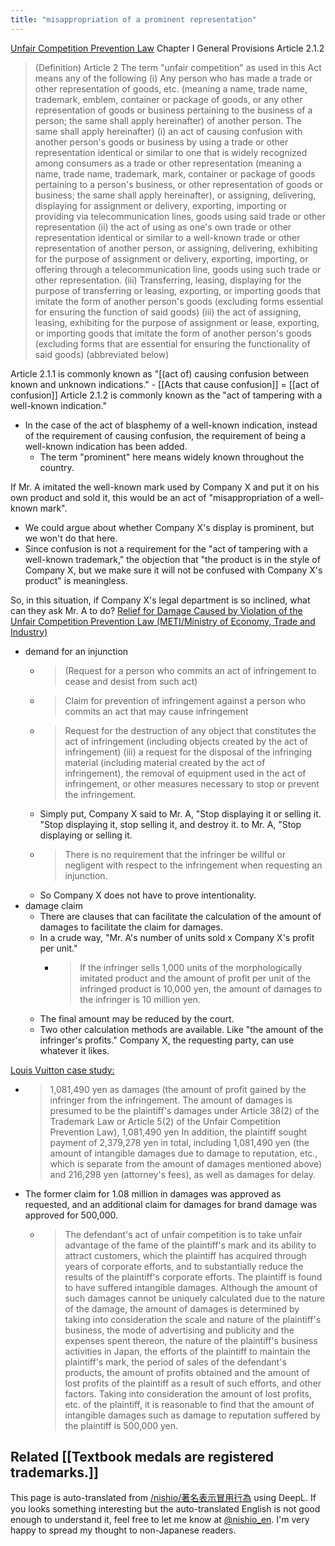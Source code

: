 ```yaml
---
title: "misappropriation of a prominent representation"
---
```


[Unfair Competition Prevention Law](http://elaws.e-gov.go.jp/search/elawsSearch/elaws_search/lsg0500/detail?lawId=405AC0000000047&openerCode=1) Chapter I General Provisions Article 2.1.2
>  (Definition)
> Article 2 The term "unfair competition" as used in this Act means any of the following
> (i) Any person who has made a trade or other representation of goods, etc. (meaning a name, trade name, trademark, emblem, container or package of goods, or any other representation of goods or business pertaining to the business of a person; the same shall apply hereinafter) of another person. The same shall apply hereinafter) (i) an act of causing confusion with another person's goods or business by using a trade or other representation identical or similar to one that is widely recognized among consumers as a trade or other representation (meaning a name, trade name, trademark, mark, container or package of goods pertaining to a person's business, or other representation of goods or business; the same shall apply hereinafter), or assigning, delivering, displaying for assignment or delivery, exporting, importing or providing via telecommunication lines, goods using said trade or other representation
> (ii) the act of using as one's own trade or other representation identical or similar to a well-known trade or other representation of another person, or assigning, delivering, exhibiting for the purpose of assignment or delivery, exporting, importing, or offering through a telecommunication line, goods using such trade or other representation.
> (iii) Transferring, leasing, displaying for the purpose of transferring or leasing, exporting, or importing goods that imitate the form of another person's goods (excluding forms essential for ensuring the function of said goods) (iii) the act of assigning, leasing, exhibiting for the purpose of assignment or lease, exporting, or importing goods that imitate the form of another person's goods (excluding forms that are essential for ensuring the functionality of said goods)
>  (abbreviated below)

Article 2.1.1 is commonly known as "[(act of) causing confusion between known and unknown indications."
    - [[Acts that cause confusion]]  =  [[act of confusion]]
Article 2.1.2 is commonly known as the "act of tampering with a well-known indication."
- In the case of the act of blasphemy of a well-known indication, instead of the requirement of causing confusion, the requirement of being a well-known indication has been added.
    - The term "prominent" here means widely known throughout the country.

If Mr. A imitated the well-known mark used by Company X and put it on his own product and sold it, this would be an act of "misappropriation of a well-known mark".
- We could argue about whether Company X's display is prominent, but we won't do that here.
- Since confusion is not a requirement for the "act of tampering with a well-known trademark," the objection that "the product is in the style of Company X, but we make sure it will not be confused with Company X's product" is meaningless.

So, in this situation, if Company X's legal department is so inclined, what can they ask Mr. A to do?
[Relief for Damage Caused by Violation of the Unfair Competition Prevention Law (METI/Ministry of Economy, Trade and Industry)](http://www.meti.go.jp/policy/ipr/infringe/remedy/remedy03-5.html)
- demand for an injunction
    - > (Request for a person who commits an act of infringement to cease and desist from such act)
    - >  Claim for prevention of infringement against a person who commits an act that may cause infringement
    - >  Request for the destruction of any object that constitutes the act of infringement (including objects created by the act of infringement) (iii) a request for the disposal of the infringing material (including material created by the act of infringement), the removal of equipment used in the act of infringement, or other measures necessary to stop or prevent the infringement.
    - Simply put, Company X said to Mr. A, "Stop displaying it or selling it. "Stop displaying it, stop selling it, and destroy it. to Mr. A, "Stop displaying or selling it.
    - > There is no requirement that the infringer be willful or negligent with respect to the infringement when requesting an injunction.
    - So Company X does not have to prove intentionality.
- damage claim
    - There are clauses that can facilitate the calculation of the amount of damages to facilitate the claim for damages.
    - In a crude way, "Mr. A's number of units sold x Company X's profit per unit."
        - > If the infringer sells 1,000 units of the morphologically imitated product and the amount of profit per unit of the infringed product is 10,000 yen, the amount of damages to the infringer is 10 million yen.
    - The final amount may be reduced by the court.
    - Two other calculation methods are available. Like "the amount of the infringer's profits." Company X, the requesting party, can use whatever it likes.

[Louis Vuitton case study:](https://innoventier.com/archives/2018/06/6305)
- > 1,081,490 yen as damages (the amount of profit gained by the infringer from the infringement. The amount of damages is presumed to be the plaintiff's damages under Article 38(2) of the Trademark Law or Article 5(2) of the Unfair Competition Prevention Law), 1,081,490 yen In addition, the plaintiff sought payment of 2,379,278 yen in total, including 1,081,490 yen (the amount of intangible damages due to damage to reputation, etc., which is separate from the amount of damages mentioned above) and 216,298 yen (attorney's fees), as well as damages for delay.
- The former claim for 1.08 million in damages was approved as requested, and an additional claim for damages for brand damage was approved for 500,000.
    - > The defendant's act of unfair competition is to take unfair advantage of the fame of the plaintiff's mark and its ability to attract customers, which the plaintiff has acquired through years of corporate efforts, and to substantially reduce the results of the plaintiff's corporate efforts. The plaintiff is found to have suffered intangible damages. Although the amount of such damages cannot be uniquely calculated due to the nature of the damage, the amount of damages is determined by taking into consideration the scale and nature of the plaintiff's business, the mode of advertising and publicity and the expenses spent thereon, the nature of the plaintiff's business activities in Japan, the efforts of the plaintiff to maintain the plaintiff's mark, the period of sales of the defendant's products, the amount of profits obtained and the amount of lost profits of the plaintiff as a result of such efforts, and other factors. Taking into consideration the amount of lost profits, etc. of the plaintiff, it is reasonable to find that the amount of intangible damages such as damage to reputation suffered by the plaintiff is 500,000 yen.

Related [[Textbook medals are registered trademarks.]]
---
This page is auto-translated from [/nishio/著名表示冒用行為](https://scrapbox.io/nishio/著名表示冒用行為) using DeepL. If you looks something interesting but the auto-translated English is not good enough to understand it, feel free to let me know at [@nishio_en](https://twitter.com/nishio_en). I'm very happy to spread my thought to non-Japanese readers.